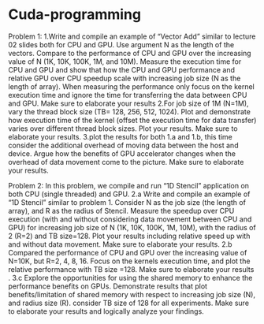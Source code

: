# Cuda-programming
Problem 1:
1.Write and compile an example of “Vector Add” similar to lecture 02 slides both for CPU and GPU. Use argument N as the length of the vectors. Compare to the performance of CPU and GPU over the increasing value of N (1K, 10K, 100K, 1M, and 10M). Measure the execution time for CPU and GPU and show that how the CPU and GPU performance and relative GPU over CPU speedup scale with increasing job size (N as the length of array). When measuring the performance only focus on the kernel execution time and ignore the time for transferring the data between CPU and GPU. Make sure to elaborate your results
2.For job size of 1M (N=1M), vary the thread block size (TB= 128, 256, 512, 1024). Plot and demonstrate how execution time of the kernel (offset the execution time for data transfer) varies over different thread block sizes. Plot your results. Make sure to elaborate your results.
3.plot the results for both 1.a and 1.b, this time consider the additional overhead of moving data between the host and device. Argue how the benefits of GPU accelerator changes when the overhead of data movement come to the picture. Make sure to elaborate your results.


Problem 2:
In this problem, we compile and run “1D Stencil” application on both CPU (single threaded) and GPU.
2.a Write and compile an example of “1D Stencil” similar to problem 1. Consider N as the job size (the length of array), and R as the radius of Stencil. Measure the speedup over CPU execution (with and without considering data movement between CPU and GPU) for increasing job size of N (1K, 10K, 100K, 1M, 10M), with the radius of 2 (R=2) and TB size=128. Plot your results including relative speed up with and without data movement. Make sure to elaborate your results.
2.b Compared the performance of CPU and GPU over the increasing value of N=10K, but R=2, 4, 8, 16. Focus on the kernels execution time, and plot the relative performance with TB size =128. Make sure to elaborate your results .
3.c Explore the opportunities for using the shared memory to enhance the performance benefits on GPUs. Demonstrate results that plot benefits/limitation of shared memory with respect to increasing job size (N), and radius size (R). consider TB size of 128 for all experiments. Make sure to elaborate your results and logically analyze your findings.
